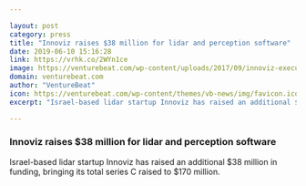 ```yaml
---

layout: post
category: press
title: "Innoviz raises $38 million for lidar and perception software"
date: 2019-06-10 15:16:28
link: https://vrhk.co/2WYn1ce
image: https://venturebeat.com/wp-content/uploads/2017/09/innoviz-executive-team-1.jpg?w=1200&strip=all
domain: venturebeat.com
author: "VentureBeat"
icon: https://venturebeat.com/wp-content/themes/vb-news/img/favicon.ico
excerpt: "Israel-based lidar startup Innoviz has raised an additional $38 million in funding, bringing its total series C raised to $170 million."

---
```


### Innoviz raises $38 million for lidar and perception software

Israel-based lidar startup Innoviz has raised an additional $38 million in funding, bringing its total series C raised to $170 million.